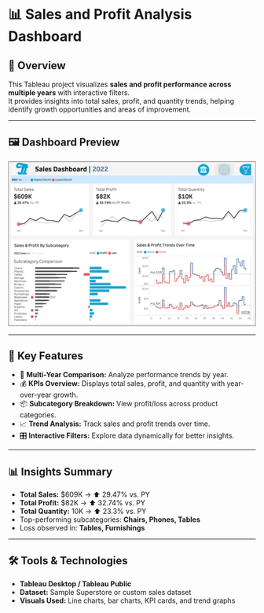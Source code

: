 # 📊 Sales and Profit Analysis Dashboard

## 📝 Overview  
This Tableau project visualizes **sales and profit performance across multiple years** with interactive filters.  
It provides insights into total sales, profit, and quantity trends, helping identify growth opportunities and areas of improvement.

---

## 🖼️ Dashboard Preview  
![Sales and Profit Dashboard](sales-profit-dashboard.png)

---

## 🚀 Key Features  
- 📅 **Multi-Year Comparison:** Analyze performance trends by year.  
- 💰 **KPIs Overview:** Displays total sales, profit, and quantity with year-over-year growth.  
- 📦 **Subcategory Breakdown:** View profit/loss across product categories.  
- 📈 **Trend Analysis:** Track sales and profit trends over time.  
- 🎛️ **Interactive Filters:** Explore data dynamically for better insights.  

---

## 📊 Insights Summary  
- **Total Sales:** $609K → ⬆️ 29.47% vs. PY  
- **Total Profit:** $82K → ⬆️ 32.74% vs. PY  
- **Total Quantity:** 10K → ⬆️ 23.3% vs. PY  
- Top-performing subcategories: **Chairs, Phones, Tables**  
- Loss observed in: **Tables, Furnishings**

---

## 🛠️ Tools & Technologies  
- **Tableau Desktop / Tableau Public**  
- **Dataset:** Sample Superstore or custom sales dataset  
- **Visuals Used:** Line charts, bar charts, KPI cards, and trend graphs  

